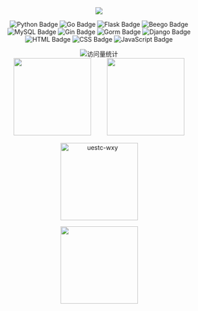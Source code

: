 <div align="center">
<!-- knock code pictures 敲代码的图片 -->
  <img src="https://cdn.jsdelivr.net/gh/uestc-wxy/uestc-wxy/img/coding.gif" /><br>

![Python Badge](https://img.shields.io/badge/Python-3776AB?logo=python&logoColor=fff&style=flat)
![Go Badge](https://img.shields.io/badge/Go-blue?logo=go&logoColor=fff&style=flat)
![Flask Badge](https://img.shields.io/badge/Flask-4FC08D?logo=flask&logoColor=fff&style=flat)
![Beego Badge](https://img.shields.io/badge/Beego-41CD52?logo=beego&logoColor=fff&style=flat)
![MySQL Badge](https://img.shields.io/badge/MySQL-47A248?logo=mysql&logoColor=fff&style=flat)
![Gin Badge](https://img.shields.io/badge/Gin-3DDC84?logo=gin&logoColor=fff&style=flat)
![Gorm Badge](https://img.shields.io/badge/Gorm-FCC624?logo=gorm&logoColor=fff&style=flat)
![Django Badge](https://img.shields.io/badge/Django-092E20?logo=django&logoColor=fff&style=flat)
![HTML Badge](https://img.shields.io/badge/HTML-E34F26?logo=html5&logoColor=fff&style=flat)
![CSS Badge](https://img.shields.io/badge/CSS-1572B6?logo=css3&logoColor=fff&style=flat)
![JavaScript Badge](https://img.shields.io/badge/JavaScript-F7DF1E?logo=javascript&logoColor=000&style=flat)

<div align="center">
  <!-- visitor statistics logo 访客数统计徽标 -->
  <img src="https://komarev.com/ghpvc/?username=uestc-wxy&label=Views&color=0e75b6&style=flat" alt="访问量统计" />
</div>

<div align="center">
    <span>&emsp;&emsp;</span>
    <img height="175px" src="https://github-readme-stats.vercel.app/api?username=uestc-wxy&count_private=true&show_icons=true" />
    <span>&emsp;&emsp;</span>
    <img height="175px" src="https://github-readme-stats.vercel.app/api/top-langs/?username=uestc-wxy&layout=compact&langs_count=8" />
    <span>&emsp;&emsp;</span>
</div>

<p align="center">
    <img height="175px" src="https://github-profile-trophy.vercel.app/?username=uestc-wxy&title=Stars,Followers,MultiLanguage,Commits,Issues,PullRequest&margin-w=10&margin-h=10" alt="uestc-wxy" />
</p>

<div align="center">
<img height="175px" src="https://github-readme-streak-stats.herokuapp.com/?user=uestc-wxy&theme=light&hide_border=true" />
</div>
